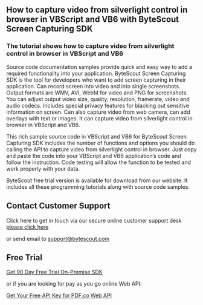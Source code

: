 ## How to capture video from silverlight control in browser in VBScript and VB6 with ByteScout Screen Capturing SDK

### The tutorial shows how to capture video from silverlight control in browser in VBScript and VB6

Source code documentation samples provide quick and easy way to add a required functionality into your application. ByteScout Screen Capturing SDK is the tool for developers who want to add screen capturing in their application. Can record screen into video and into single screenshots. Output formats are WMV, AVI, WebM for video and PNG for screenshots. You can adjust output video size, quality, resolution, framerate, video and audio codecs. Includes special privacy features for blacking out sensitive information on screen. Can also capture video from web camera, can add overlays with text or images. It can capture video from silverlight control in browser in VBScript and VB6.

This rich sample source code in VBScript and VB6 for ByteScout Screen Capturing SDK includes the number of functions and options you should do calling the API to capture video from silverlight control in browser. Just copy and paste the code into your VBScript and VB6 application’s code and follow the instruction. Code testing will allow the function to be tested and work properly with your data.

ByteScout free trial version is available for download from our website. It includes all these programming tutorials along with source code samples.

## Contact Customer Support

Click here to get in touch via our secure online customer support desk [please click here](https://bytescout.zendesk.com/hc/en-us/requests/new?subject=ByteScout%20Screen%20Capturing%20SDK%20Question)

or send email to [support@bytescout.com](mailto:support@bytescout.com?subject=ByteScout%20Screen%20Capturing%20SDK%20Question) 

## Free Trial

[Get 90 Day Free Trial On-Premise SDK](https://bytescout.com/download/web-installer?utm_source=github-readme)

or if you are looking for pay as you go online Web API:

[Get Your Free API Key for PDF.co Web API](https://pdf.co/documentation/api?utm_source=github-readme)
